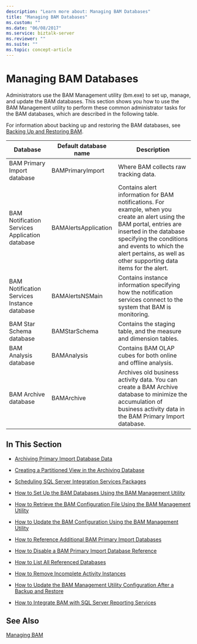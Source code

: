 ```yaml
---
description: "Learn more about: Managing BAM Databases"
title: "Managing BAM Databases"
ms.custom: ""
ms.date: "06/08/2017"
ms.service: biztalk-server
ms.reviewer: ""
ms.suite: ""
ms.topic: concept-article
---
```

# Managing BAM Databases
Administrators use the BAM Management utility (bm.exe) to set up, manage, and update the BAM databases. This section shows you how to use the BAM Management utility to perform these common administrator tasks for the BAM databases, which are described in the following table.  
  
 For information about backing up and restoring the BAM databases, see [Backing Up and Restoring BAM](../core/backing-up-and-restoring-bam.md).  
  
|Database|Default database name|Description|  
|--------------|---------------------------|-----------------|  
|BAM Primary Import database|BAMPrimaryImport|Where BAM collects raw tracking data.|  
|BAM Notification Services Application database|BAMAlertsApplication|Contains alert information for BAM notifications. For example, when you create an alert using the BAM portal, entries are inserted in the database specifying the conditions and events to which the alert pertains, as well as other supporting data items for the alert.|  
|BAM Notification Services Instance database|BAMAlertsNSMain|Contains instance information specifying how the notification services connect to the system that BAM is monitoring.|  
|BAM Star Schema database|BAMStarSchema|Contains the staging table, and the measure and dimension tables.|  
|BAM Analysis database|BAMAnalysis|Contains BAM OLAP cubes for both online and offline analysis.|  
|BAM Archive database|BAMArchive|Archives old business activity data. You can create a BAM Archive database to minimize the accumulation of business activity data in the BAM Primary Import database.|  
  
## In This Section  
  
-   [Archiving Primary Import Database Data](../core/archiving-primary-import-database-data.md)  
  
-   [Creating a Partitioned View in the Archiving Database](../core/creating-a-partitioned-view-in-the-archiving-database.md)  
  
-   [Scheduling SQL Server Integration Services Packages](../core/scheduling-sql-server-integration-services-packages.md)  
  
-   [How to Set Up the BAM Databases Using the BAM Management Utility](../core/how-to-set-up-the-bam-databases-using-the-bam-management-utility.md)  
  
-   [How to Retrieve the BAM Configuration File Using the BAM Management Utility](../core/how-to-retrieve-the-bam-configuration-file-using-the-bam-management-utility.md)  
  
-   [How to Update the BAM Configuration Using the BAM Management Utility](../core/how-to-update-the-bam-configuration-using-the-bam-management-utility.md)  
  
-   [How to Reference Additional BAM Primary Import Databases](../core/how-to-reference-additional-bam-primary-import-databases.md)  
  
-   [How to Disable a BAM Primary Import Database Reference](../core/how-to-disable-a-bam-primary-import-database-reference.md)  
  
-   [How to List All Referenced Databases](../core/how-to-list-all-referenced-databases.md)  
  
-   [How to Remove Incomplete Activity Instances](../core/how-to-remove-incomplete-activity-instances.md)  
  
-   [How to Update the BAM Management Utility Configuration After a Backup and Restore](../core/update-the-bam-management-utility-configuration-after-a-backup-and-restore.md)  
  
-   [How to Integrate BAM with SQL Server Reporting Services](../core/how-to-integrate-bam-with-sql-server-reporting-services.md)  
  
## See Also  
 [Managing BAM](../core/managing-bam.md)
